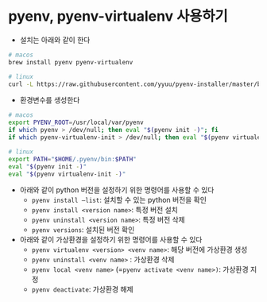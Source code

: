 # pyenv, pyenv-virtualenv 사용하기

- 설치는 아래와 같이 한다

```bash
# macos
brew install pyenv pyenv-virtualenv

# linux
curl -L https://raw.githubusercontent.com/yyuu/pyenv-installer/master/bin/pyenv-installer | bash
```

- 환경변수를 생성한다

```bash
# macos
export PYENV_ROOT=/usr/local/var/pyenv
if which pyenv > /dev/null; then eval "$(pyenv init -)"; fi
if which pyenv-virtualenv-init > /dev/null; then eval "$(pyenv virtualenv-init -)"; fi

# linux
export PATH="$HOME/.pyenv/bin:$PATH"
eval "$(pyenv init -)"
eval "$(pyenv virtualenv-init -)"
```

- 아래와 같이 python 버전을 설정하기 위한 명령어를 사용할 수 있다
    - `pyenv install —list`: 설치할 수 있는 python 버전을 확인
    - `pyenv install <version name>`: 특정 버전 설치
    - `pyenv uninstall <version name>`: 특정 버전 삭제
    - `pyenv versions`: 설치된 버전 확인
- 아래와 같이 가상환경을 설정하기 위한 명령어를 사용할 수 있다
    - `pyenv virtualenv <version> <venv name>`: 해당 버전에 가상환경 생성
    - `pyenv uninstall <venv name>` : 가상환경 삭제
    - `pyenv local <venv name>` (=`pyenv activate <venv name>)`: 가상환경 지정
    - `pyenv deactivate`: 가상환경 해제